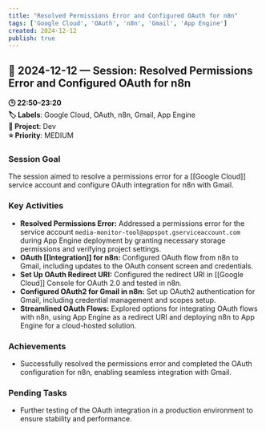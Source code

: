 ```yaml
---
title: "Resolved Permissions Error and Configured OAuth for n8n"
tags: ['Google Cloud', 'OAuth', 'n8n', 'Gmail', 'App Engine']
created: 2024-12-12
publish: true
---
```


## 📅 2024-12-12 — Session: Resolved Permissions Error and Configured OAuth for n8n

**🕒 22:50–23:20**  
**🏷️ Labels**: Google Cloud, OAuth, n8n, Gmail, App Engine  
**📂 Project**: Dev  
**⭐ Priority**: MEDIUM  


### Session Goal
The session aimed to resolve a permissions error for a [[Google Cloud]] service account and configure OAuth integration for n8n with Gmail.

### Key Activities
- **Resolved Permissions Error:** Addressed a permissions error for the service account `media-monitor-tool@appspot.gserviceaccount.com` during App Engine deployment by granting necessary storage permissions and verifying project settings.
- **OAuth [[Integration]] for n8n:** Configured OAuth flow from n8n to Gmail, including updates to the OAuth consent screen and credentials.
- **Set Up OAuth Redirect URI:** Configured the redirect URI in [[Google Cloud]] Console for OAuth 2.0 and tested in n8n.
- **Configured OAuth2 for Gmail in n8n:** Set up OAuth2 authentication for Gmail, including credential management and scopes setup.
- **Streamlined OAuth Flows:** Explored options for integrating OAuth flows with n8n, using App Engine as a redirect URI and deploying n8n to App Engine for a cloud-hosted solution.

### Achievements
- Successfully resolved the permissions error and completed the OAuth configuration for n8n, enabling seamless integration with Gmail.

### Pending Tasks
- Further testing of the OAuth integration in a production environment to ensure stability and performance.

